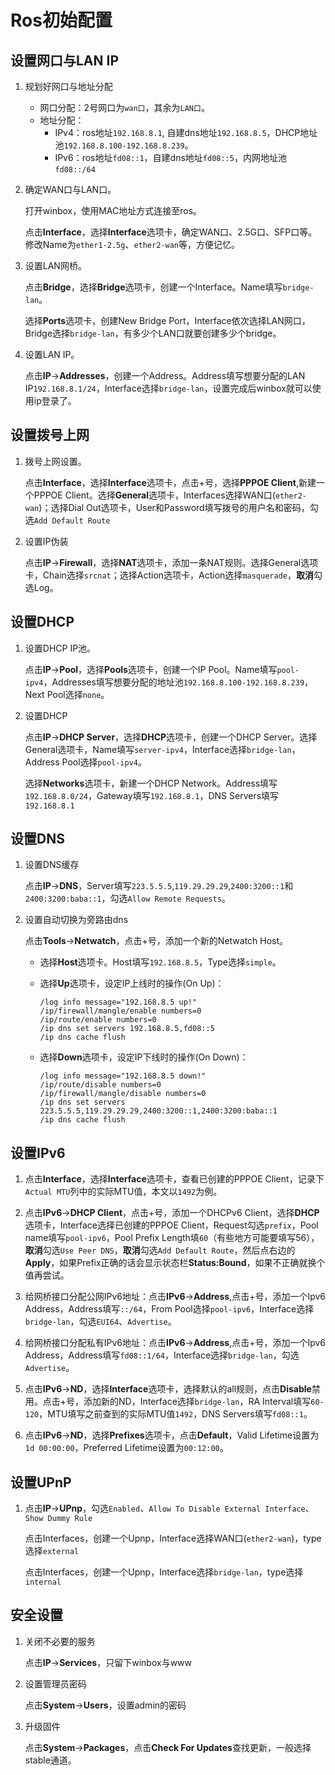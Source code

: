 # Ros初始配置

## 设置网口与LAN IP

1. 规划好网口与地址分配
    + 网口分配：2号网口为```wan口```，其余为```LAN口```。
    + 地址分配：
        + IPv4：ros地址```192.168.8.1```, 自建dns地址```192.168.8.5```，DHCP地址池```192.168.8.100-192.168.8.239```。
        + IPv6：ros地址```fd08::1```，自建dns地址```fd08::5```，内网地址池```fd08::/64```

2. 确定WAN口与LAN口。

    打开winbox，使用MAC地址方式连接至ros。

    点击**Interface**，选择**Interface**选项卡，确定WAN口、2.5G口、SFP口等。修改Name为```ether1-2.5g```、```ether2-wan```等，方便记忆。

3. 设置LAN网桥。

    点击**Bridge**，选择**Bridge**选项卡，创建一个Interface。Name填写```bridge-lan```。

    选择**Ports**选项卡，创建New Bridge Port，Interface依次选择LAN网口，Bridge选择```bridge-lan```，有多少个LAN口就要创建多少个bridge。

4. 设置LAN IP。

    点击**IP**->**Addresses**，创建一个Address。Address填写想要分配的LAN IP```192.168.8.1/24```，Interface选择```bridge-lan```，设置完成后winbox就可以使用ip登录了。

## 设置拨号上网

1. 拨号上网设置。

    点击**Interface**，选择**Interface**选项卡，点击+号，选择**PPPOE Client**,新建一个PPPOE Client。选择**General**选项卡，Interfaces选择WAN口(```ether2-wan```)；选择Dial Out选项卡，User和Password填写拨号的用户名和密码，勾选```Add Default Route```

2. 设置IP伪装

    点击**IP**->**Firewall**，选择**NAT**选项卡，添加一条NAT规则。选择General选项卡，Chain选择```srcnat```；选择Action选项卡，Action选择```masquerade```，**取消**勾选Log。

## 设置DHCP

1. 设置DHCP IP池。

    点击**IP**->**Pool**，选择**Pools**选项卡，创建一个IP Pool。Name填写```pool-ipv4```，Addresses填写想要分配的地址池```192.168.8.100-192.168.8.239```，Next Pool选择```none```。

2. 设置DHCP

    点击**IP**->**DHCP Server**，选择**DHCP**选项卡，创建一个DHCP Server。选择General选项卡，Name填写```server-ipv4```，Interface选择```bridge-lan```，Address Pool选择```pool-ipv4```。

    选择**Networks**选项卡，新建一个DHCP Network。Address填写```192.168.8.0/24```，Gateway填写```192.168.8.1```，DNS Servers填写```192.168.8.1```

## 设置DNS

1. 设置DNS缓存

    点击**IP**->**DNS**，Server填写```223.5.5.5```,```119.29.29.29```,```2400:3200::1```和```2400:3200:baba::1```，勾选```Allow Remote Requests```。

2. 设置自动切换为旁路由dns

    点击**Tools**->**Netwatch**，点击+号，添加一个新的Netwatch Host。
    + 选择**Host**选项卡。Host填写```192.168.8.5```，Type选择```simple```。
    + 选择**Up**选项卡，设定IP上线时的操作(On Up)：

        ```ros
        /log info message="192.168.8.5 up!"
        /ip/firewall/mangle/enable numbers=0
        /ip/route/enable numbers=0
        /ip dns set servers 192.168.8.5,fd08::5
        /ip dns cache flush
        ```

    + 选择**Down**选项卡，设定IP下线时的操作(On Down)：

        ```ros
        /log info message="192.168.8.5 down!"
        /ip/route/disable numbers=0
        /ip/firewall/mangle/disable numbers=0
        /ip dns set servers 223.5.5.5,119.29.29.29,2400:3200::1,2400:3200:baba::1
        /ip dns cache flush
        ```

## 设置IPv6

1. 点击**Interface**，选择**Interface**选项卡，查看已创建的PPPOE Client，记录下```Actual MTU```列中的实际MTU值，本文以```1492```为例。

2. 点击**IPv6**->**DHCP Client**，点击+号，添加一个DHCPv6 Client，选择**DHCP**选项卡，Interface选择已创建的PPPOE Client，Request勾选```prefix```，Pool name填写```pool-ipv6```，Pool Prefix Length填```60```（有些地方可能要填写56），**取消**勾选```Use Peer DNS```，**取消**勾选```Add Default Route```，然后点右边的**Apply**，如果Prefix正确的话会显示状态栏**Status:Bound**，如果不正确就换个值再尝试。

3. 给网桥接口分配公网IPv6地址：点击**IPv6**->**Address**,点击+号，添加一个Ipv6 Address，Address填写```::/64```，From Pool选择```pool-ipv6```，Interface选择```bridge-lan```，勾选```EUI64```、```Advertise```。

4. 给网桥接口分配私有IPv6地址：点击**IPv6**->**Address**,点击+号，添加一个Ipv6 Address，Address填写```fd08::1/64```，Interface选择```bridge-lan```，勾选```Advertise```。

5. 点击**IPv6**->**ND**，选择**Interface**选项卡，选择默认的all规则，点击**Disable**禁用。点击+号，添加新的ND，Interface选择```bridge-lan```，RA Interval填写```60-120```，MTU填写之前查到的实际MTU值```1492```，DNS Servers填写```fd08::1```。

6. 点击**IPv6**->**ND**，选择**Prefixes**选项卡，点击**Default**，Valid Lifetime设置为```1d 00:00:00```，Preferred Lifetime设置为```00:12:00```。

## 设置UPnP

1. 点击**IP**->**UPnp**，勾选```Enabled```、```Allow To Disable External Interface```、```Show Dummy Rule```

    点击Interfaces，创建一个Upnp，Interface选择WAN口(```ether2-wan```)，type选择```external```

    点击Interfaces，创建一个Upnp，Interface选择```bridge-lan```，type选择```internal```

## 安全设置

1. 关闭不必要的服务

    点击**IP**->**Services**，只留下winbox与www

2. 设置管理员密码

    点击**System**->**Users**，设置admin的密码

3. 升级固件

    点击**System**->**Packages**，点击**Check For Updates**查找更新，一般选择stable通道。
